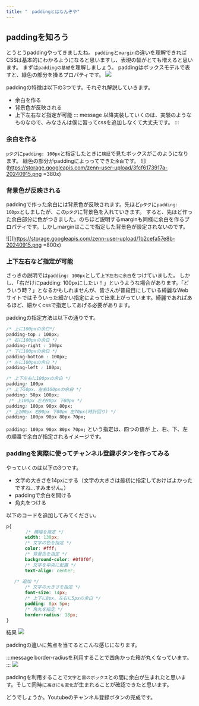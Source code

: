 ```yaml
---
title: "　paddingとはなんぞや"
---
```



## paddingを知ろう

とうとうpaddingやってきましたね。
`padding`と`margin`の違いを理解できればCSSは基本的にわかるようになると思いますし、表現の幅がとても増えると思います。
まずは`paddingの基礎`を理解しましょう。
paddingはボックスモデルで表すと、緑色の部分を操るプロパティです。
![](https://storage.googleapis.com/zenn-user-upload/0ad63fe46c71-20240915.png)

paddingの特徴は以下の3つです。それぞれ解説していきます。

* 余白を作る
* 背景色が反映される
* 上下左右など指定が可能
::: message
以降実装していくのは、実験のようなものなので、みなさんは僕に習ってcssを追加しなくて大丈夫です。
:::

### 余白を作る

`pタグ`に`padding: 100px`と指定したときに`検証`で見たボックスがこのようになります。
緑色の部分がpaddingによっってできた`余白`です。
![](<https://storage.googleapis.com/zenn-user-upload/3fcf6173917a-20240915.png> =380x)

### 背景色が反映される

paddingで作った余白には背景色が反映されます。先ほど`pタグ`に`padding: 100px`としましたが、この`pタグ`に背景色を入れていきます。
すると、先ほど作った余白部分に色がつきました。のちほど説明するmarginも同様に余白を作るプロパティです。しかしmarginはここで指定した背景色が設定されないのです。

![](<https://storage.googleapis.com/zenn-user-upload/1b2cefa57e8b-20240915.png>  =800x)

### 上下左右など指定が可能

さっきの説明では`padding: 100px`として`上下左右に余白`をつけていました。
しかし、「右だけにpadding: 100pxにしたい！」というような場合があります。「どういう時？」となるかもしれませんが、皆さんが普段目にしている綺麗なWebサイトではそういった細かい指定によって出来上がっています。綺麗であればあるほど、細かくcssで指定してあげる必要があります。

paddingの指定方法は以下の通りです。

```css:example.css
/* 上に100pxの余白*/
padding-top : 100px;
/* 右に100pxの余白 */
padding-right : 100px
/* 下に100pxの余白 */
padding-bottom : 100px;
/* 左に100pxの余白 */
padding-left : 100px;

/* 上下左右に100pxの余白 */
padding: 100px
/* 上下50px、左右100pxの余白 */
padding: 50px 100px;
 /* 上100px 左右90px 下80px */
padding: 100px 90px 80px;
/* 上100px 右90px 下80px 左70px(時計回り) */
padding: 100px 90px 80px 70px;
```

`padding: 100px 90px 80px 70px;` という指定は、四つの値が 上、右、下、左 の順番で余白が指定されるイメージです。

### paddingを実際に使ってチャンネル登録ボタンを作ってみる

やっていくのは以下の3つです。

* 文字の大きさを14pxにする（文字の大きさは最初に指定しておけばよかったですね...すみません。）
* paddingで余白を開ける
* 角丸をつける

以下のコードを追加してみてください。

```css:style.css
p{
    　　/* 横幅を指定 */
       width: 130px;
       /* 文字の色を指定 */
       color: #fff;
       /* 背景色を指定 */
       background-color: #0f0f0f;
       /* 文字を中央に配置 */
       text-align: center;
   
   /* 追加 */
       /* 文字の大きさを指定 */
       font-size: 14px;
       /* 上下に8px、左右に5pxの余白 */
       padding: 8px 5px;
       /* 角丸を指定 */
       border-radius: 18px;
}
```

結果
![](https://storage.googleapis.com/zenn-user-upload/c2502f856f1a-20240923.png)

paddingの違いに焦点を当てるとこんな感じになります。

:::message
border-radiusを利用することで四角かった箱が丸くなっています。
:::
![](https://storage.googleapis.com/zenn-user-upload/438ccfc6cd61-20240923.png)

paddingを利用することで`文字`と`黒のボックス`との間に余白が生まれたと思います。そして同時に`高さにも変化`が生まれることが確認できたと思います。

どうでしょうか。Youtubeのチャンネル登録ボタンの完成です。
